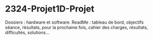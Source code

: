 # 2324-Projet1D-Projet
Dossiers : hardware et software. ReadMe : tableau de bord, objectifs séance, résultats, pour la prochaine fois, cahier des charges, résultats, difficultés, solutions...

